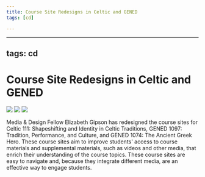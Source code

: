 ```yaml
---
title: Course Site Redesigns in Celtic and GENED
tags: [cd]

---
```


---
tags: cd
--- 

# Course Site Redesigns in Celtic and GENED

![](https://i.imgur.com/seDAFjM.png)
![](https://i.imgur.com/JfElTKh.png)
![](https://i.imgur.com/nLj5dH7.png)

Media & Design Fellow Elizabeth Gipson has redesigned the course sites for Celtic 111: Shapeshifting and Identity in Celtic Traditions, GENED 1097: Tradition, Performance, and Culture, and GENED 1074: The Ancient Greek Hero. These course sites aim to improve students' access to course materials and supplemental materials, such as videos and other media, that enrich their understanding of the course topics. These course sites are easy to navigate and, because they integrate different media, are an effective way to engage students. 
